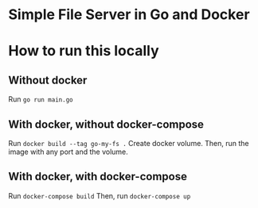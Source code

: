 # Simple File Server in Go and Docker

# How to run this locally
## Without docker
Run `go run main.go`

## With docker, without docker-compose
Run `docker build --tag go-my-fs .`
Create docker volume.
Then, run the image with any port and the volume.

## With docker, with docker-compose
Run `docker-compose build`
Then, run `docker-compose up`
